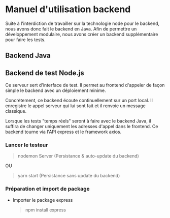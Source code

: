 # Manuel d'utilisation backend

Suite à l'interdiction de travailler sur la technologie node pour le backend, nous avons donc fait le backend en Java.
Afin de permettre un développement modulaire, nous avons créer un backend supplémentaire pour faire les tests.

## Backend Java

## Backend de test Node.js

Ce serveur sert d'interface de test.
Il permet au frontend d'appeler de façon simple le backend avec un déploiement minime.

Concrètement, ce backend écoute continuellement sur un port local.
Il enregistre le appel serveur qui lui sont fait et il renvoie un message classique.

Lorsque les tests "temps réels" seront à faire avec le backend Java, il suffira de changer uniquement les adresses d'appel dans le frontend.
Ce backend tourne via l'API express et le framework axios.

### Lancer le testeur

> nodemon Server
> (Persistance & auto-update du backend)

OU

> yarn start
> (Persistance sans update du backend)

### Préparation et import de package

-   Importer le package express
    > npm install express
